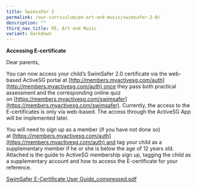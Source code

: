 ```yaml
---
title: Swimsafer 2
permalink: /our-curriculum/pe-art-and-music/swimsafer-2-0/
description: ""
third_nav_title: PE, Art and Music
variant: markdown
---
```

**Accessing E-certificate**

Dear parents,

You can now access your child’s SwimSafer 2.0 certificate via the web-based ActiveSG portal at [http://members.myactivesg.com/auth](http://members.myactivesg.com/auth) once they pass both practical assessment and the corresponding online quiz on [https://members.myactivesg.com/swimsafer](https://members.myactivesg.com/swimsafer). Currently, the access to the E-certificates is only via web-based. The access through the ActiveSG App will be implemented later.

  

You will need to sign up as a member (if you have not done so) at [https://members.myactivesg.com/auth](https://members.myactivesg.com/auth) and tag your child as a supplementary member if he or she is below the age of 12 years old. Attached is the guide to ActiveSG membership sign up, tagging the child as a supplementary account and how to access the E-certificate for your reference.

[SwimSafer E-Certificate User Guide_compressed.pdf](/files/SwimSafer%20E-Certificate%20User%20Guide_compressed.pdf)